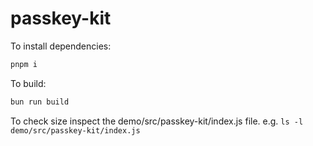 # passkey-kit

To install dependencies:

```bash
pnpm i
```

To build:

```bash
bun run build
```

To check size inspect the demo/src/passkey-kit/index.js file.
e.g. `ls -l demo/src/passkey-kit/index.js`